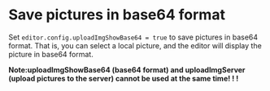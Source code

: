# Save pictures in base64 format

Set `editor.config.uploadImgShowBase64 = true` to save pictures in base64 format. That is, you can select a local picture, and the editor will display the picture in base64 format.

**Note:uploadImgShowBase64 (base64 format) and uploadImgServer (upload pictures to the server) cannot be used at the same time! ! !**

<!-- TODOS: 图片待补充 -->